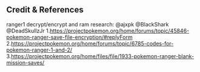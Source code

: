 
## Credit & References
ranger1 decrypt/encrypt and ram research: @ajxpk @BlackShark @DeadSkullzJr
1.https://projectpokemon.org/home/forums/topic/45846-pokemon-ranger-save-file-encryption/#replyForm
2.https://projectpokemon.org/home/forums/topic/6785-codes-for-pokemon-ranger-1-and-2/
3.https://projectpokemon.org/home/files/file/1933-pokemon-ranger-blank-mission-saves/